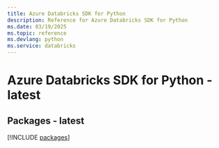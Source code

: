 ```yaml
---
title: Azure Databricks SDK for Python
description: Reference for Azure Databricks SDK for Python
ms.date: 03/19/2025
ms.topic: reference
ms.devlang: python
ms.service: databricks
---
```

# Azure Databricks SDK for Python - latest
## Packages - latest
[!INCLUDE [packages](databricks-index.md)]